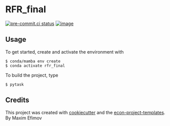 # RFR_final


[![pre-commit.ci status](https://results.pre-commit.ci/badge/github/maxgeraldist/rfr_final/main.svg)](https://results.pre-commit.ci/latest/github/maxgeraldist/rfr_final/main)
[![image](https://img.shields.io/badge/code%20style-black-000000.svg)](https://github.com/psf/black)

## Usage

To get started, create and activate the environment with

```console
$ conda/mamba env create
$ conda activate rfr_final
```

To build the project, type

```console
$ pytask
```

## Credits

This project was created with [cookiecutter](https://github.com/audreyr/cookiecutter)
and the
[econ-project-templates](https://github.com/OpenSourceEconomics/econ-project-templates).
By Maxim Efimov
